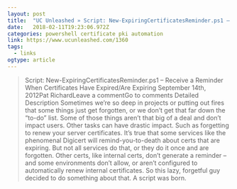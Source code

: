 ```yaml
---
layout: post 
title:  "UC Unleashed » Script: New-ExpiringCertificatesReminder.ps1 – Receive a Reminder When Certificates Have Expired/Are Expiring" 
date:   2018-02-11T19:23:06.972Z 
categories: powershell certificate pki automation
link: https://www.ucunleashed.com/1360 
tags:
  - links
ogtype: article 
---
```


> Script: New-ExpiringCertificatesReminder.ps1 – Receive a Reminder When Certificates Have Expired/Are Expiring
September 14th, 2012Pat RichardLeave a commentGo to comments
Detailed Description
Sometimes we’re so deep in projects or putting out fires that some things just get forgotten, or we don’t get that far down the “to-do” list. Some of those things aren’t that big of a deal and don’t impact users. Other tasks can have drastic impact. Such as forgetting to renew your server certificates. It’s true that some services like the phenomenal Digicert will remind-you-to-death about certs that are expiring. But not all services do that, or they do it once and are forgotten. Other certs, like internal certs, don’t generate a reminder – and some environments don’t allow, or aren’t configured to automatically renew internal certificates. So this lazy, forgetful guy decided to do something about that. A script was born.